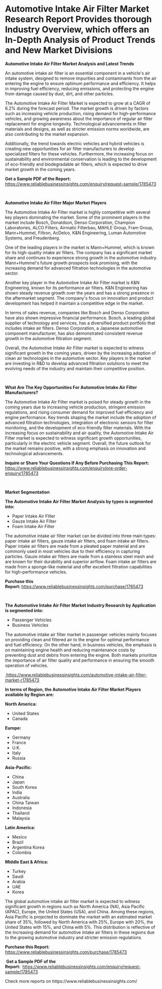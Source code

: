 <p><h1>Automotive Intake Air Filter Market Research Report Provides thorough Industry Overview, which offers an In-Depth Analysis of Product Trends and New Market Divisions</h1></p><p><strong>Automotive Intake Air Filter Market Analysis and Latest Trends</strong></p>
<p><p>An automotive intake air filter is an essential component in a vehicle's air intake system, designed to remove impurities and contaminants from the air entering the engine to ensure optimum performance and efficiency. It helps in improving fuel efficiency, reducing emissions, and protecting the engine from damage caused by dust, dirt, and other particles.</p><p>The Automotive Intake Air Filter Market is expected to grow at a CAGR of 6.2% during the forecast period. The market growth is driven by factors such as increasing vehicle production, rising demand for high-performance vehicles, and growing awareness about the importance of regular air filter replacement for engine longevity. Technological advancements in filter materials and designs, as well as stricter emission norms worldwide, are also contributing to the market expansion.</p><p>Additionally, the trend towards electric vehicles and hybrid vehicles is creating new opportunities for air filter manufacturers to develop specialized filters for these vehicles. Furthermore, the increasing focus on sustainability and environmental conservation is leading to the development of eco-friendly and biodegradable air filters, which is expected to drive market growth in the coming years.</p></p>
<p><strong>Get a Sample PDF of the Report:&nbsp;</strong> <a href="https://www.reliablebusinessinsights.com/enquiry/request-sample/1785473">https://www.reliablebusinessinsights.com/enquiry/request-sample/1785473</a></p>
<p>&nbsp;</p>
<p><strong>Automotive Intake Air Filter Major Market Players</strong></p>
<p><p>The Automotive Intake Air Filter market is highly competitive with several key players dominating the market. Some of the prominent players in the market include Bosch, Donaldson, Denso Corporation, Champion Laboratories, ALCO Filters, Airmatic Filterbau, MAHLE Group, Fram Group, Mann+Hummel, Filtron, AcDelco, K&N Engineering, Luman Automotive Systems, and Freudenberg.</p><p>One of the leading players in the market is Mann+Hummel, which is known for its high-quality intake air filters. The company has a significant market share and continues to experience strong growth in the automotive industry. Mann+Hummel's future growth prospects look promising, with the increasing demand for advanced filtration technologies in the automotive sector.</p><p>Another key player in the Automotive Intake Air Filter market is K&N Engineering, known for its performance air filters. K&N Engineering has shown steady revenue growth over the years and has a strong presence in the aftermarket segment. The company's focus on innovation and product development has helped it maintain a competitive edge in the market.</p><p>In terms of sales revenue, companies like Bosch and Denso Corporation have also shown impressive financial performance. Bosch, a leading global supplier of technology and services, has a diversified product portfolio that includes intake air filters. Denso Corporation, a Japanese automotive component manufacturer, has also demonstrated consistent revenue growth in the automotive filtration segment.</p><p>Overall, the Automotive Intake Air Filter market is expected to witness significant growth in the coming years, driven by the increasing adoption of clean air technologies in the automotive sector. Key players in the market are investing in R&D to develop advanced filtration solutions to meet the evolving needs of the industry and maintain their competitive position.</p></p>
<p>&nbsp;</p>
<p><strong>What Are The Key Opportunities For Automotive Intake Air Filter Manufacturers?</strong></p>
<p><p>The Automotive Intake Air Filter market is poised for steady growth in the coming years due to increasing vehicle production, stringent emission regulations, and rising consumer demand for improved fuel efficiency and engine performance. Key trends shaping the market include the adoption of advanced filtration technologies, integration of electronic sensors for filter monitoring, and the development of eco-friendly filter materials. With the increasing focus on sustainability and air quality, the Automotive Intake Air Filter market is expected to witness significant growth opportunities, particularly in the electric vehicle segment. Overall, the future outlook for the market remains positive, with a strong emphasis on innovation and technological advancements.</p></p>
<p><strong>Inquire or Share Your Questions If Any Before Purchasing This Report:</strong> <a href="https://www.reliablebusinessinsights.com/enquiry/pre-order-enquiry/1785473">https://www.reliablebusinessinsights.com/enquiry/pre-order-enquiry/1785473</a></p>
<p>&nbsp;</p>
<p><strong>Market Segmentation</strong></p>
<p><strong>The Automotive Intake Air Filter Market Analysis by types is segmented into:</strong></p>
<p><ul><li>Paper Intake Air Filter</li><li>Gauze Intake Air Filter</li><li>Foam Intake Air Filter</li></ul></p>
<p><p>The automotive intake air filter market can be divided into three main types: paper intake air filters, gauze intake air filters, and foam intake air filters. Paper intake air filters are made from a pleated paper material and are commonly used in most vehicles due to their efficiency in capturing particles. Gauze intake air filters are made from a stainless steel mesh and are known for their durability and superior airflow. Foam intake air filters are made from a sponge-like material and offer excellent filtration capabilities for high-performance vehicles.</p></p>
<p><strong>Purchase this Report:&nbsp;</strong><a href="https://www.reliablebusinessinsights.com/purchase/1785473">https://www.reliablebusinessinsights.com/purchase/1785473</a></p>
<p>&nbsp;</p>
<p><strong>The Automotive Intake Air Filter Market Industry Research by Application is segmented into:</strong></p>
<p><ul><li>Passenger Vehicles</li><li>Business Vehicles</li></ul></p>
<p><p>The automotive intake air filter market in passenger vehicles mainly focuses on providing clean and filtered air to the engine for optimal performance and fuel efficiency. On the other hand, in business vehicles, the emphasis is on maintaining engine health and reducing maintenance costs by preventing dust and debris from entering the engine. Both markets prioritize the importance of air filter quality and performance in ensuring the smooth operation of vehicles.</p></p>
<p><a href="https://www.reliablebusinessinsights.com/automotive-intake-air-filter-market-r1785473">&nbsp;https://www.reliablebusinessinsights.com/automotive-intake-air-filter-market-r1785473</a></p>
<p><strong>In terms of Region, the Automotive Intake Air Filter Market Players available by Region are:</strong></p>
<p>
    <p> <strong> North America: </strong>
        <ul>
            <li>United States</li>
            <li>Canada</li>
        </ul>
        </p> 
    <p> <strong> Europe: </strong>
        <ul>
            <li>Germany</li>
            <li>France</li>
            <li>U.K.</li>
            <li>Italy</li>
            <li>Russia</li>
        </ul>
        </p> 
    <p> <strong> Asia-Pacific: </strong>
        <ul>
            <li>China</li>
            <li>Japan</li>
            <li>South Korea</li>
            <li>India</li>
            <li>Australia</li>
            <li>China Taiwan</li>
            <li>Indonesia</li>
            <li>Thailand</li>
            <li>Malaysia</li>
        </ul>
        </p> 
    <p> <strong> Latin America: </strong>
        <ul>
            <li>Mexico</li>
            <li>Brazil</li>
            <li>Argentina Korea</li>
            <li>Colombia</li>
        </ul>
        </p> 
    <p> <strong> Middle East & Africa: </strong>
        <ul>
            <li>Turkey</li>
            <li>Saudi</li>
            <li>Arabia</li>
            <li>UAE</li>
            <li>Korea</li>
        </ul>
    </p>
    </p>
<p><p>The global automotive intake air filter market is expected to witness significant growth in regions such as North America (NA), Asia Pacific (APAC), Europe, the United States (USA), and China. Among these regions, Asia Pacific is projected to dominate the market with an estimated market share of 35%, followed by North America with 25%, Europe with 20%, the United States with 15%, and China with 5%. This distribution is reflective of the increasing demand for automotive intake air filters in these regions due to the growing automotive industry and stricter emission regulations.</p></p>
<p><strong>Purchase this Report: </strong><a href="https://www.reliablebusinessinsights.com/purchase/1785473">https://www.reliablebusinessinsights.com/purchase/1785473</a></p>
<p>&nbsp;<strong>Get a Sample PDF of the Report:&nbsp;&nbsp;</strong><a href="https://www.reliablebusinessinsights.com/enquiry/request-sample/1785473">https://www.reliablebusinessinsights.com/enquiry/request-sample/1785473</a></p>
<p><strong></strong></p>
<p>Check more reports on https://www.reliablebusinessinsights.com/</p>